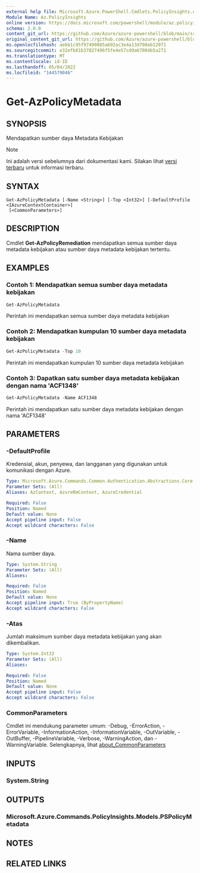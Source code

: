 ```yaml
---
external help file: Microsoft.Azure.PowerShell.Cmdlets.PolicyInsights.dll-Help.xml
Module Name: Az.PolicyInsights
online version: https://docs.microsoft.com/powershell/module/az.policyinsights/get-azpolicymetadata
schema: 2.0.0
content_git_url: https://github.com/Azure/azure-powershell/blob/main/src/PolicyInsights/PolicyInsights/help/Get-AzPolicyMetadata.md
original_content_git_url: https://github.com/Azure/azure-powershell/blob/main/src/PolicyInsights/PolicyInsights/help/Get-AzPolicyMetadata.md
ms.openlocfilehash: aebb1c95f97490085a692ac3e4a13d798eb12971
ms.sourcegitcommit: e32efb81b37827496f5fe4e57cd9a67004b5a271
ms.translationtype: MT
ms.contentlocale: id-ID
ms.lasthandoff: 05/04/2022
ms.locfileid: "144579046"
---
```

# Get-AzPolicyMetadata

## SYNOPSIS
Mendapatkan sumber daya Metadata Kebijakan

> [!NOTE]
>Ini adalah versi sebelumnya dari dokumentasi kami. Silakan lihat [versi terbaru](/powershell/module/az.policyinsights/get-azpolicymetadata) untuk informasi terbaru.

## SYNTAX

```
Get-AzPolicyMetadata [-Name <String>] [-Top <Int32>] [-DefaultProfile <IAzureContextContainer>]
 [<CommonParameters>]
```

## DESCRIPTION
Cmdlet **Get-AzPolicyRemediation** mendapatkan semua sumber daya metadata kebijakan atau sumber daya metadata kebijakan tertentu.

## EXAMPLES

### Contoh 1: Mendapatkan semua sumber daya metadata kebijakan
```powershell
Get-AzPolicyMetadata
```

Perintah ini mendapatkan semua sumber daya metadata kebijakan

### Contoh 2: Mendapatkan kumpulan 10 sumber daya metadata kebijakan
```powershell
Get-AzPolicyMetadata -Top 10
```

Perintah ini mendapatkan kumpulan 10 sumber daya metadata kebijakan

### Contoh 3: Dapatkan satu sumber daya metadata kebijakan dengan nama 'ACF1348'
```powershell
Get-AzPolicyMetadata -Name ACF1348
```

Perintah ini mendapatkan satu sumber daya metadata kebijakan dengan nama 'ACF1348'

## PARAMETERS

### -DefaultProfile
Kredensial, akun, penyewa, dan langganan yang digunakan untuk komunikasi dengan Azure.

```yaml
Type: Microsoft.Azure.Commands.Common.Authentication.Abstractions.Core.IAzureContextContainer
Parameter Sets: (All)
Aliases: AzContext, AzureRmContext, AzureCredential

Required: False
Position: Named
Default value: None
Accept pipeline input: False
Accept wildcard characters: False
```

### -Name
Nama sumber daya.

```yaml
Type: System.String
Parameter Sets: (All)
Aliases:

Required: False
Position: Named
Default value: None
Accept pipeline input: True (ByPropertyName)
Accept wildcard characters: False
```

### -Atas
Jumlah maksimum sumber daya metadata kebijakan yang akan dikembalikan.

```yaml
Type: System.Int32
Parameter Sets: (All)
Aliases:

Required: False
Position: Named
Default value: None
Accept pipeline input: False
Accept wildcard characters: False
```

### CommonParameters
Cmdlet ini mendukung parameter umum: -Debug, -ErrorAction, -ErrorVariable, -InformationAction, -InformationVariable, -OutVariable, -OutBuffer, -PipelineVariable, -Verbose, -WarningAction, dan -WarningVariable. Selengkapnya, lihat [about_CommonParameters](http://go.microsoft.com/fwlink/?LinkID=113216)

## INPUTS

### System.String

## OUTPUTS

### Microsoft.Azure.Commands.PolicyInsights.Models.PSPolicyMetadata

## NOTES

## RELATED LINKS
